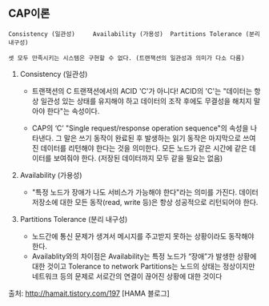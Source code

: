 ## CAP이론

    Consistency (일관성)     Availability (가용성)  Partitions Tolerance (분리 내구성)

    셋 모두 만족시키는 시스템은 구현할 수 없다. (트랜잭션의 일관성과 의미가 다소 다름)


1. Consistency (일관성)
    
      - 트랜잭션의 C
        트랜잭션에서의 ACID 'C'가 아니다! ACID의 'C'는 "데이터는 항상 일관성 있는 상태를 유지해야 하고 데이터의 조작 후에도 무결성을 해치지 말아야 한다"는 속성이다.
    
     - CAP의 ‘C’
      "Single request/response operation sequence"의 속성을 나타낸다. 그 말은 쓰기 동작이 완료된 후 발생하는 읽기 동작은 마지막으로 쓰여진 데이터를 리턴해야 한다는 것을 의미한다.
      모든 노드가 같은 시간에 같은 데이터를 보여줘야 한다. (저장된 데이터까지 모두 같을 필요는 없음)

2. Availability (가용성)

    - "특정 노드가 장애가 나도 서비스가 가능해야 한다"라는 의미를 가진다.
      데이터 저장소에 대한 모든 동작(read, write 등)은 항상 성공적으로 리턴되어야 한다. 

3. Partitions Tolerance (분리 내구성)

    - 노드간에 통신 문제가 생겨서 메시지를 주고받지 못하는 상황이라도 동작해야 한다.
    - Availablity와의 차이점은 Availability는 특정 노드가 “장애”가 발생한 상황에 대한 것이고 Tolerance to network Partitions는 노드의       상태는 정상이지만 네트워크 등의 문제로 서로간의 연결이 끊어진 상황에 대한 것이다


출처: http://hamait.tistory.com/197 [HAMA 블로그]
